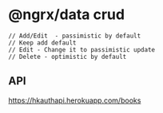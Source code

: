# @ngrx/data crud

```
// Add/Edit  - passimistic by default
// Keep add default
// Edit - Change it to passimistic update
// Delete - optimistic by default
```

## API

https://hkauthapi.herokuapp.com/books
